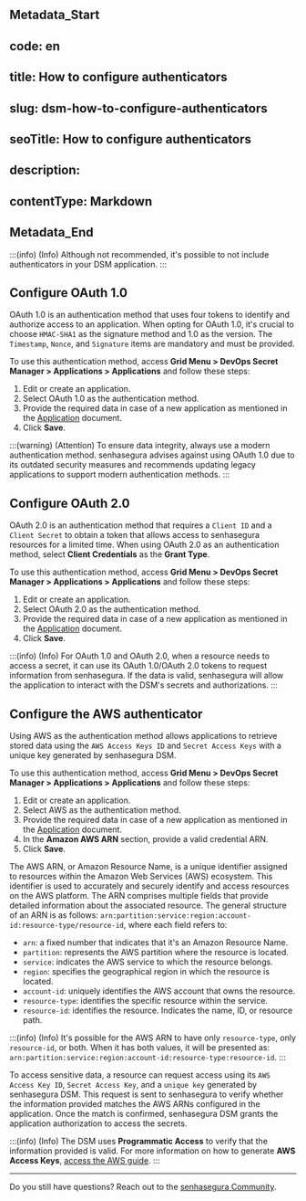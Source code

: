 ## Metadata_Start 
## code: en
## title: How to configure authenticators 
## slug: dsm-how-to-configure-authenticators 
## seoTitle: How to configure authenticators 
## description:  
## contentType: Markdown 
## Metadata_End
:::(info) (Info)
Although not recommended, it's possible to not include authenticators in your DSM application.
:::

## Configure OAuth 1.0

OAuth 1.0 is an authentication method that uses four tokens to identify and authorize access to an application. When opting for OAuth 1.0, it's crucial to choose `HMAC-SHA1` as the signature method and 1.0 as the version. The `Timestamp`, `Nonce`, and `Signature` items are mandatory and must be provided.

To use this authentication method, access **Grid Menu > DevOps Secret Manager > Applications > Applications** and follow these steps:

1. Edit or create an application.
2. Select OAuth 1.0 as the authentication method.
3. Provide the required data in case of a new application as mentioned in the [Application](/v3-32/docs/how-to-manage-an-application-in-devops-secret-manager) document.
4. Click **Save**.

:::(warning) (Attention)
To ensure data integrity, always use a modern authentication method. senhasegura advises against using OAuth 1.0 due to its outdated security measures and recommends updating legacy applications to support modern authentication methods.
:::

## Configure OAuth 2.0

OAuth 2.0 is an authentication method that requires a `Client ID` and a `Client Secret` to obtain a token that allows access to senhasegura resources for a limited time. When using OAuth 2.0 as an authentication method, select **Client Credentials** as the **Grant Type**.

To use this authentication method, access **Grid Menu > DevOps Secret Manager > Applications > Applications** and follow these steps:

1. Edit or create an application.
2. Select OAuth 2.0 as the authentication method.
3. Provide the required data in case of a new application as mentioned in the  [Application](/v3-32/docs/how-to-manage-an-application-in-devops-secret-manager) document.
4. Click **Save**.

:::(info) (Info)
For OAuth 1.0 and OAuth 2.0, when a resource needs to access a secret, it can use its OAuth 1.0/OAuth 2.0 tokens to request information from senhasegura. If the data is valid, senhasegura will allow the application to interact with the DSM's secrets and authorizations.
:::

## Configure the AWS authenticator

Using AWS as the authentication method allows applications to retrieve stored data using the `AWS Access Keys ID` and `Secret Access Keys` with a unique key generated by senhasegura DSM.

To use this authentication method, access **Grid Menu > DevOps Secret Manager > Applications > Applications** and follow these steps:

1. Edit or create an application.
2. Select AWS as the authentication method.
3. Provide the required data in case of a new application as mentioned in the  [Application](/v3-32/docs/how-to-manage-an-application-in-devops-secret-manager) document.
4. In the **Amazon AWS ARN** section, provide a valid credential ARN.
5. Click **Save**.

The AWS ARN, or Amazon Resource Name, is a unique identifier assigned to resources within the Amazon Web Services (AWS) ecosystem. This identifier is used to accurately and securely identify and access resources on the AWS platform. The ARN comprises multiple fields that provide detailed information about the associated resource. The general structure of an ARN is as follows: `arn:partition:service:region:account-id:resource-type/resource-id`, where each field refers to:

* `arn`: a fixed number that indicates that it's an Amazon Resource Name.
* `partition`: represents the AWS partition where the resource is located.
* `service`: indicates the AWS service to which the resource belongs.
* `region`: specifies the geographical region in which the resource is located.
* `account-id`: uniquely identifies the AWS account that owns the resource.
* `resource-type`: identifies the specific resource within the service.
* `resource-id`: identifies the resource. Indicates the name, ID, or resource path.

:::(info) (Info)
It's possible for the AWS ARN to have only `resource-type`, only `resource-id`, or both. When it has both values, it will be presented as: `arn:partition:service:region:account-id:resource-type:resource-id`.
:::

To access sensitive data, a resource can request access using its `AWS Access Key ID`, `Secret Access Key`, and a `unique key` generated by senhasegura DSM. This request is sent to senhasegura to verify whether the information provided matches the AWS ARNs configured in the application. Once the match is confirmed, senhasegura DSM grants the application authorization to access the secrets.

:::(info) (Info)
The DSM uses **Programmatic Access** to verify that the information provided is valid. For more information on how to generate **AWS Access Keys**, [access the AWS guide](https://docs.aws.amazon.com/pt_br/IAM/latest/UserGuide/security-creds.html#access-keys-and-secret-access-keys).
:::

***

Do you still have questions? Reach out to the [senhasegura Community](https://community.senhasegura.io/).